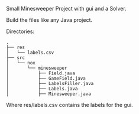 Small Minesweeper Project with gui
and a Solver.

Build the files like any Java project.


Directories:
```
.
├── res
│   └── labels.csv
├── src
│   └── nox
│       └── minesweeper
│           ├── Field.java
│           ├── GameField.java
│           ├── LabelsFiller.java
│           ├── Labels.java
│           ├── Minesweeper.java
```

Where res/labels.csv contains the labels for the gui.
